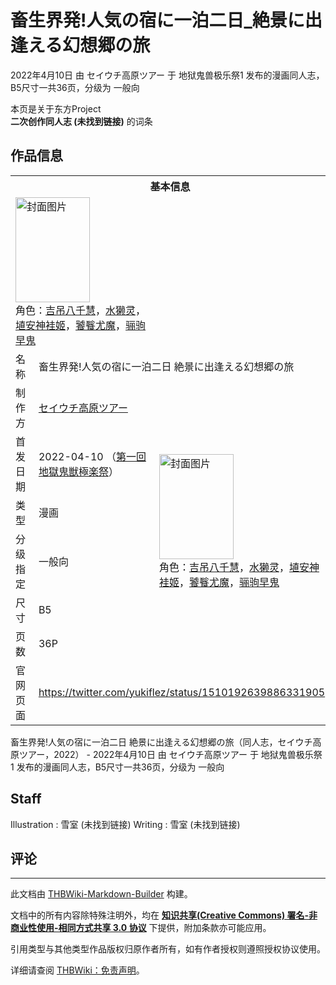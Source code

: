 # 畜生界発!人気の宿に一泊二日_絶景に出逢える幻想郷の旅

<!-- source html: G:\repos\THBWiki-Markdown-Builder\THBWikiMarkdown\Temp\main\c\c3\ns0%3A%E7%95%9C%E7%94%9F%E7%95%8C%E7%99%BA%21%E4%BA%BA%E6%B0%97%E3%81%AE%E5%AE%BF%E3%81%AB%E4%B8%80%E6%B3%8A%E4%BA%8C%E6%97%A5_%E7%B5%B6%E6%99%AF%E3%81%AB%E5%87%BA%E9%80%A2%E3%81%88%E3%82%8B%E5%B9%BB%E6%83%B3%E9%83%B7%E3%81%AE%E6%97%85.html -->

2022年4月10日 由 セイウチ高原ツアー 于 地狱鬼兽极乐祭1 发布的漫画同人志，B5尺寸一共36页，分级为 一般向

本页是关于东方Project  
 **二次创作同人志 (未找到链接)** 的词条

## 作品信息

<table><tbody><tr><th colspan="3">基本信息</th></tr><tr><td class="cover-artwork-mobile" colspan="2"><a href="/%E6%96%87%E4%BB%B6:%E7%95%9C%E7%94%9F%E7%95%8C%E7%99%BA!%E4%BA%BA%E6%B0%97%E3%81%AE%E5%AE%BF%E3%81%AB%E4%B8%80%E6%B3%8A%E4%BA%8C%E6%97%A5_%E7%B5%B6%E6%99%AF%E3%81%AB%E5%87%BA%E9%80%A2%E3%81%88%E3%82%8B%E5%B9%BB%E6%83%B3%E9%83%B7%E3%81%AE%E6%97%85%E5%B0%81%E9%9D%A2.jpg" class="image" title="封面图片"><img alt="封面图片" src="https://upload.thwiki.cc/thumb/c/c6/%E7%95%9C%E7%94%9F%E7%95%8C%E7%99%BA%21%E4%BA%BA%E6%B0%97%E3%81%AE%E5%AE%BF%E3%81%AB%E4%B8%80%E6%B3%8A%E4%BA%8C%E6%97%A5_%E7%B5%B6%E6%99%AF%E3%81%AB%E5%87%BA%E9%80%A2%E3%81%88%E3%82%8B%E5%B9%BB%E6%83%B3%E9%83%B7%E3%81%AE%E6%97%85%E5%B0%81%E9%9D%A2.jpg/119px-%E7%95%9C%E7%94%9F%E7%95%8C%E7%99%BA%21%E4%BA%BA%E6%B0%97%E3%81%AE%E5%AE%BF%E3%81%AB%E4%B8%80%E6%B3%8A%E4%BA%8C%E6%97%A5_%E7%B5%B6%E6%99%AF%E3%81%AB%E5%87%BA%E9%80%A2%E3%81%88%E3%82%8B%E5%B9%BB%E6%83%B3%E9%83%B7%E3%81%AE%E6%97%85%E5%B0%81%E9%9D%A2.jpg" decoding="async" loading="lazy" width="119" height="168" srcset="https://upload.thwiki.cc/thumb/c/c6/%E7%95%9C%E7%94%9F%E7%95%8C%E7%99%BA%21%E4%BA%BA%E6%B0%97%E3%81%AE%E5%AE%BF%E3%81%AB%E4%B8%80%E6%B3%8A%E4%BA%8C%E6%97%A5_%E7%B5%B6%E6%99%AF%E3%81%AB%E5%87%BA%E9%80%A2%E3%81%88%E3%82%8B%E5%B9%BB%E6%83%B3%E9%83%B7%E3%81%AE%E6%97%85%E5%B0%81%E9%9D%A2.jpg/178px-%E7%95%9C%E7%94%9F%E7%95%8C%E7%99%BA%21%E4%BA%BA%E6%B0%97%E3%81%AE%E5%AE%BF%E3%81%AB%E4%B8%80%E6%B3%8A%E4%BA%8C%E6%97%A5_%E7%B5%B6%E6%99%AF%E3%81%AB%E5%87%BA%E9%80%A2%E3%81%88%E3%82%8B%E5%B9%BB%E6%83%B3%E9%83%B7%E3%81%AE%E6%97%85%E5%B0%81%E9%9D%A2.jpg 1.5x, https://upload.thwiki.cc/thumb/c/c6/%E7%95%9C%E7%94%9F%E7%95%8C%E7%99%BA%21%E4%BA%BA%E6%B0%97%E3%81%AE%E5%AE%BF%E3%81%AB%E4%B8%80%E6%B3%8A%E4%BA%8C%E6%97%A5_%E7%B5%B6%E6%99%AF%E3%81%AB%E5%87%BA%E9%80%A2%E3%81%88%E3%82%8B%E5%B9%BB%E6%83%B3%E9%83%B7%E3%81%AE%E6%97%85%E5%B0%81%E9%9D%A2.jpg/238px-%E7%95%9C%E7%94%9F%E7%95%8C%E7%99%BA%21%E4%BA%BA%E6%B0%97%E3%81%AE%E5%AE%BF%E3%81%AB%E4%B8%80%E6%B3%8A%E4%BA%8C%E6%97%A5_%E7%B5%B6%E6%99%AF%E3%81%AB%E5%87%BA%E9%80%A2%E3%81%88%E3%82%8B%E5%B9%BB%E6%83%B3%E9%83%B7%E3%81%AE%E6%97%85%E5%B0%81%E9%9D%A2.jpg 2x" data-file-width="567" data-file-height="800"></a><div class="cover-char">角色：<a href="./吉吊八千慧.md" title="吉吊八千慧">吉吊八千慧</a>，<a href="/index.php?title=%E6%B0%B4%E7%8D%AD%E7%81%B5&amp;action=edit&amp;redlink=1" class="new" title="水獭灵（页面不存在）">水獭灵</a>，<a href="./埴安神袿姬.md" title="埴安神袿姬">埴安神袿姬</a>，<a href="./饕餮尤魔.md" title="饕餮尤魔">饕餮尤魔</a>，<a href="./骊驹早鬼.md" title="骊驹早鬼">骊驹早鬼</a></div></td>
</tr><tr><td class="label">名称</td><td colspan="2"> 畜生界発!人気の宿に一泊二日 絶景に出逢える幻想郷の旅 </td></tr><tr><td class="label">制作方</td><td><a href="./セイウチ高原ツアー.md" title="セイウチ高原ツアー">セイウチ高原ツアー</a></td><td class="cover-artwork" rowspan="6" style="min-width:168px;"><a href="/%E6%96%87%E4%BB%B6:%E7%95%9C%E7%94%9F%E7%95%8C%E7%99%BA!%E4%BA%BA%E6%B0%97%E3%81%AE%E5%AE%BF%E3%81%AB%E4%B8%80%E6%B3%8A%E4%BA%8C%E6%97%A5_%E7%B5%B6%E6%99%AF%E3%81%AB%E5%87%BA%E9%80%A2%E3%81%88%E3%82%8B%E5%B9%BB%E6%83%B3%E9%83%B7%E3%81%AE%E6%97%85%E5%B0%81%E9%9D%A2.jpg" class="image" title="封面图片"><img alt="封面图片" src="https://upload.thwiki.cc/thumb/c/c6/%E7%95%9C%E7%94%9F%E7%95%8C%E7%99%BA%21%E4%BA%BA%E6%B0%97%E3%81%AE%E5%AE%BF%E3%81%AB%E4%B8%80%E6%B3%8A%E4%BA%8C%E6%97%A5_%E7%B5%B6%E6%99%AF%E3%81%AB%E5%87%BA%E9%80%A2%E3%81%88%E3%82%8B%E5%B9%BB%E6%83%B3%E9%83%B7%E3%81%AE%E6%97%85%E5%B0%81%E9%9D%A2.jpg/119px-%E7%95%9C%E7%94%9F%E7%95%8C%E7%99%BA%21%E4%BA%BA%E6%B0%97%E3%81%AE%E5%AE%BF%E3%81%AB%E4%B8%80%E6%B3%8A%E4%BA%8C%E6%97%A5_%E7%B5%B6%E6%99%AF%E3%81%AB%E5%87%BA%E9%80%A2%E3%81%88%E3%82%8B%E5%B9%BB%E6%83%B3%E9%83%B7%E3%81%AE%E6%97%85%E5%B0%81%E9%9D%A2.jpg" decoding="async" loading="lazy" width="119" height="168" srcset="https://upload.thwiki.cc/thumb/c/c6/%E7%95%9C%E7%94%9F%E7%95%8C%E7%99%BA%21%E4%BA%BA%E6%B0%97%E3%81%AE%E5%AE%BF%E3%81%AB%E4%B8%80%E6%B3%8A%E4%BA%8C%E6%97%A5_%E7%B5%B6%E6%99%AF%E3%81%AB%E5%87%BA%E9%80%A2%E3%81%88%E3%82%8B%E5%B9%BB%E6%83%B3%E9%83%B7%E3%81%AE%E6%97%85%E5%B0%81%E9%9D%A2.jpg/178px-%E7%95%9C%E7%94%9F%E7%95%8C%E7%99%BA%21%E4%BA%BA%E6%B0%97%E3%81%AE%E5%AE%BF%E3%81%AB%E4%B8%80%E6%B3%8A%E4%BA%8C%E6%97%A5_%E7%B5%B6%E6%99%AF%E3%81%AB%E5%87%BA%E9%80%A2%E3%81%88%E3%82%8B%E5%B9%BB%E6%83%B3%E9%83%B7%E3%81%AE%E6%97%85%E5%B0%81%E9%9D%A2.jpg 1.5x, https://upload.thwiki.cc/thumb/c/c6/%E7%95%9C%E7%94%9F%E7%95%8C%E7%99%BA%21%E4%BA%BA%E6%B0%97%E3%81%AE%E5%AE%BF%E3%81%AB%E4%B8%80%E6%B3%8A%E4%BA%8C%E6%97%A5_%E7%B5%B6%E6%99%AF%E3%81%AB%E5%87%BA%E9%80%A2%E3%81%88%E3%82%8B%E5%B9%BB%E6%83%B3%E9%83%B7%E3%81%AE%E6%97%85%E5%B0%81%E9%9D%A2.jpg/238px-%E7%95%9C%E7%94%9F%E7%95%8C%E7%99%BA%21%E4%BA%BA%E6%B0%97%E3%81%AE%E5%AE%BF%E3%81%AB%E4%B8%80%E6%B3%8A%E4%BA%8C%E6%97%A5_%E7%B5%B6%E6%99%AF%E3%81%AB%E5%87%BA%E9%80%A2%E3%81%88%E3%82%8B%E5%B9%BB%E6%83%B3%E9%83%B7%E3%81%AE%E6%97%85%E5%B0%81%E9%9D%A2.jpg 2x" data-file-width="567" data-file-height="800"></a><div class="cover-char">角色：<a href="./吉吊八千慧.md" title="吉吊八千慧">吉吊八千慧</a>，<a href="/index.php?title=%E6%B0%B4%E7%8D%AD%E7%81%B5&amp;action=edit&amp;redlink=1" class="new" title="水獭灵（页面不存在）">水獭灵</a>，<a href="./埴安神袿姬.md" title="埴安神袿姬">埴安神袿姬</a>，<a href="./饕餮尤魔.md" title="饕餮尤魔">饕餮尤魔</a>，<a href="./骊驹早鬼.md" title="骊驹早鬼">骊驹早鬼</a></div></td>
</tr><tr><td class="label">首发日期</td><td>2022-04-10&#160;（<a href="/展会作品列表?e=%E5%9C%B0%E7%8B%B1%E9%AC%BC%E5%85%BD%E6%9E%81%E4%B9%90%E7%A5%AD%231">第一回 地獄鬼獣極楽祭</a>）</td></tr><tr><td class="label">类型</td><td>漫画</td></tr><tr><td class="label">分级指定</td><td>一般向</td></tr><tr><td class="label">尺寸</td><td>B5</td></tr><tr><td class="label">页数</td><td>36P</td></tr>
<tr><td class="label">官网页面</td><td colspan="2"><a rel="nofollow" class="external free" href="https://twitter.com/yukiflez/status/1510192639886331905">https://twitter.com/yukiflez/status/1510192639886331905</a></td></tr></tbody></table>

畜生界発!人気の宿に一泊二日 絶景に出逢える幻想郷の旅（同人志，セイウチ高原ツアー，2022） - 2022年4月10日 由 セイウチ高原ツアー 于 地狱鬼兽极乐祭1 发布的漫画同人志，B5尺寸一共36页，分级为 一般向

## Staff
Illustration
: 雪室 (未找到链接)
Writing
: 雪室 (未找到链接)


## 评论




---

此文档由 [THBWiki-Markdown-Builder](https://github.com/Delsin-Yu/THBWiki-Markdown-Builder) 构建。

文档中的所有内容除特殊注明外，均在 [**知识共享(Creative Commons) 署名-非商业性使用-相同方式共享 3.0 协议**](https://creativecommons.org/licenses/by-sa/3.0/deed.zh-hans) 下提供，附加条款亦可能应用。

引用类型与其他类型作品版权归原作者所有，如有作者授权则遵照授权协议使用。

详细请查阅 [THBWiki：免责声明](https://thbwiki.cc/THBWiki:%E5%85%8D%E8%B4%A3%E5%A3%B0%E6%98%8E)。

